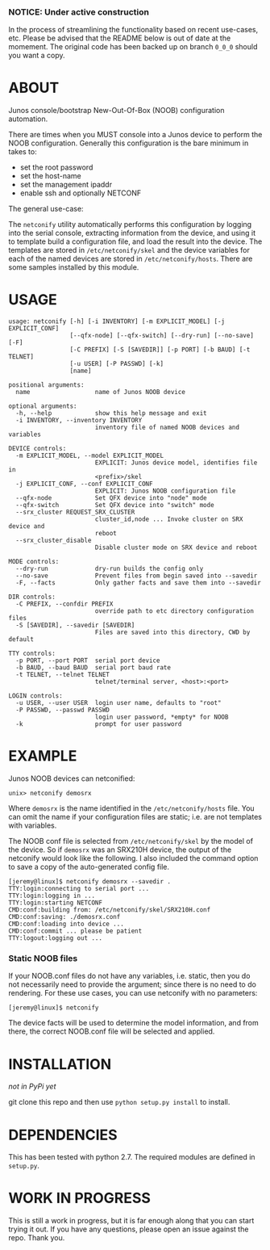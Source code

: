 ### NOTICE: Under active construction

In the process of streamlining the functionality based on recent use-cases, etc.  Please be advised that the README below is out of date at the momement.  The original code has been backed up on branch `0_0_0` should you want a copy.

# ABOUT

Junos console/bootstrap New-Out-Of-Box (NOOB) configuration automation. 

There are times when you MUST console into a Junos device to perform the NOOB configuration.  Generally this configuration is the bare minimum in takes to:

  * set the root password
  * set the host-name
  * set the management ipaddr
  * enable ssh and optionally NETCONF

The general use-case:

The `netconify` utility automatically performs this configuration by logging into the serial console, extracting information from the device, and using it to template build a configuration file, and load the result into the device.  The templates are stored in `/etc/netconify/skel` and the device variables for each of the named devices are stored in `/etc/netconify/hosts`.  There are some samples installed by this module.

# USAGE

````
usage: netconify [-h] [-i INVENTORY] [-m EXPLICIT_MODEL] [-j EXPLICIT_CONF]
                 [--qfx-node] [--qfx-switch] [--dry-run] [--no-save] [-F]
                 [-C PREFIX] [-S [SAVEDIR]] [-p PORT] [-b BAUD] [-t TELNET]
                 [-u USER] [-P PASSWD] [-k]
                 [name]

positional arguments:
  name                  name of Junos NOOB device

optional arguments:
  -h, --help            show this help message and exit
  -i INVENTORY, --inventory INVENTORY
                        inventory file of named NOOB devices and variables

DEVICE controls:
  -m EXPLICIT_MODEL, --model EXPLICIT_MODEL
                        EXPLICIT: Junos device model, identifies file in
                        <prefix>/skel
  -j EXPLICIT_CONF, --conf EXPLICIT_CONF
                        EXPLICIT: Junos NOOB configuration file
  --qfx-node            Set QFX device into "node" mode
  --qfx-switch          Set QFX device into "switch" mode
  --srx_cluster REQUEST_SRX_CLUSTER
                        cluster_id,node ... Invoke cluster on SRX device and
                        reboot
  --srx_cluster_disable
                        Disable cluster mode on SRX device and reboot

MODE controls:
  --dry-run             dry-run builds the config only
  --no-save             Prevent files from begin saved into --savedir
  -F, --facts           Only gather facts and save them into --savedir

DIR controls:
  -C PREFIX, --confdir PREFIX
                        override path to etc directory configuration files
  -S [SAVEDIR], --savedir [SAVEDIR]
                        Files are saved into this directory, CWD by default

TTY controls:
  -p PORT, --port PORT  serial port device
  -b BAUD, --baud BAUD  serial port baud rate
  -t TELNET, --telnet TELNET
                        telnet/terminal server, <host>:<port>

LOGIN controls:
  -u USER, --user USER  login user name, defaults to "root"
  -P PASSWD, --passwd PASSWD
                        login user password, *empty* for NOOB
  -k                    prompt for user password
````

# EXAMPLE

Junos NOOB devices can netconified:

````
unix> netconify demosrx
````

Where `demosrx` is the name identified in the `/etc/netconify/hosts` file.  You can omit the name if your configuration files are static; i.e. are not templates with variables.

The NOOB conf file is selected from `/etc/netconify/skel` by the model of the device.  So if `demosrx` was an SRX210H device, the output of the netconify would look like the following.  I also included the command option to save a copy of the auto-generated config file.

````
[jeremy@linux]$ netconify demosrx --savedir . 
TTY:login:connecting to serial port ...
TTY:login:logging in ...
TTY:login:starting NETCONF
CMD:conf:building from: /etc/netconify/skel/SRX210H.conf
CMD:conf:saving: ./demosrx.conf
CMD:conf:loading into device ...
CMD:conf:commit ... please be patient
TTY:logout:logging out ...
````

### Static NOOB files

If your NOOB.conf files do not have any variables, i.e. static, then you do not necessarily need to provide the <name> argument; since there is no need to do <namevars> rendering.  For these use cases, you can use netconify with no parameters:

````
[jeremy@linux]$ netconify
````
The device facts will be used to determine the model information, and from there, the correct NOOB.conf file will be selected and applied.
# INSTALLATION
_not in PyPi yet_

git clone this repo and then use `python setup.py install` to install.  

# DEPENDENCIES

This has been tested with python 2.7.  The required modules are defined in `setup.py`.

# WORK IN PROGRESS

This is still a work in progress, but it is far enough along that you can start trying it out.  If you have any questions, please open an issue against the repo.  Thank you.
